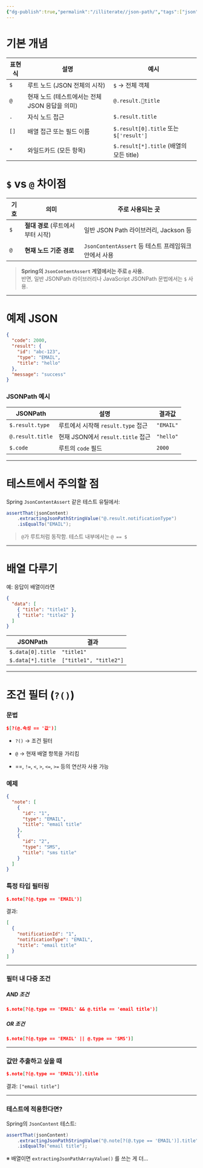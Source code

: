 ```yaml
---
{"dg-publish":true,"permalink":"/illiterate//json-path/","tags":["json"],"noteIcon":"","created":"2025-04-18T10:13:00","updated":"2025-04-18T10:13:55+09:00"}
---
```


# 기본 개념

| 표현식  | 설명                            | 예시                                   |
| ---- | ----------------------------- | ------------------------------------ |
| `$`  | 루트 노드 (JSON 전체의 시작)           | `$` → 전체 객체                          |
| `@`  | 현재 노드 (테스트에서는 전체 JSON 응답을 의미) | `@.result.title`                    |
| `.`  | 자식 노드 접근                      | `$.result.title`                     |
| `[]` | 배열 접근 또는 필드 이름                | `$.result[0].title` 또는 `$['result']` |
| `*`  | 와일드카드 (모든 항목)                 | `$.result[*].title` (배열의 모든 title)   |

# `$` vs `@` 차이점

|기호|의미|주로 사용되는 곳|
|---|---|---|
|`$`|**절대 경로** (루트에서부터 시작)|일반 JSON Path 라이브러리, Jackson 등|
|`@`|**현재 노드 기준 경로**|`JsonContentAssert` 등 테스트 프레임워크 안에서 사용|

> **Spring의 `JsonContentAssert` 계열에서는 주로 `@` 사용.**  
> 반면, 일반 JSONPath 라이브러리나 JavaScript JSONPath 문법에서는 `$` 사용.

---

# 예제 JSON

```json
{
  "code": 2000,
  "result": {
    "id": "abc-123",
    "type": "EMAIL",
    "title": "hello"
  },
  "message": "success"
}
```

### JSONPath 예시

| JSONPath         | 설명                          | 결과값       |
| ---------------- | --------------------------- | --------- |
| `$.result.type`  | 루트에서 시작해 `result.type` 접근   | `"EMAIL"` |
| `@.result.title` | 현재 JSON에서 `result.title` 접근 | `"hello"` |
| `$.code`         | 루트의 `code` 필드               | `2000`    |

---

# 테스트에서 주의할 점

Spring `JsonContentAssert` 같은 테스트 유틸에서:

```java
assertThat(jsonContent)
    .extractingJsonPathStringValue("@.result.notificationType")
    .isEqualTo("EMAIL");
```

> `@`가 루트처럼 동작함. 테스트 내부에서는 `@ == $`

---

# 배열 다루기

예: 응답이 배열이라면

```json
{
  "data": [
    { "title": "title1" },
    { "title": "title2" }
  ]
}
```

|JSONPath|결과|
|---|---|
|`$.data[0].title`|`"title1"`|
|`$.data[*].title`|`["title1", "title2"]`|

---

# 조건 필터 (`?()`)

### 문법

```json
$[?(@.속성 == '값')]
```

- `?()` → 조건 필터
    
- `@` → 현재 배열 항목을 가리킴
    
- \==, `!=`, `<`, `>`, `<=`, `>=` 등의 연산자 사용 가능
    

### 예제

```json
{
  "note": [
    {
      "id": "1",
      "type": "EMAIL",
      "title": "email title"
    },
    {
      "id": "2",
      "type": "SMS",
      "title": "sms title"
    }
  ]
}
```

### 특정 타입 필터링

```json
$.note[?(@.type == 'EMAIL')]
```

결과:

```json
[
  {
    "notificationId": "1",
    "notificationType": "EMAIL",
    "title": "email title"
  }
]
```

---

### 필터 내 다중 조건

##### AND 조건

```json
$.note[?(@.type == 'EMAIL' && @.title == 'email title')]
```

##### OR 조건

```json
$.note[?(@.type == 'EMAIL' || @.type == 'SMS')]
```

---

### 값만 추출하고 싶을 때

```json
$.note[?(@.type == 'EMAIL')].title
```

결과: `["email title"]`

---

### 테스트에 적용한다면?

Spring의 `JsonContent` 테스트:

```java
assertThat(jsonContent)
    .extractingJsonPathStringValue("@.note[?(@.type == 'EMAIL')].title")
    .isEqualTo("email title");
```

※ 배열이면 `extractingJsonPathArrayValue()` 를 쓰는 게 더...
